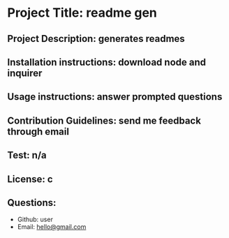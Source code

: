 # Project Title: readme gen
  ## Project Description: generates readmes
  ## Installation instructions: download node and inquirer 
  ## Usage instructions: answer prompted questions
  ## Contribution Guidelines: send me feedback through email
  ## Test: n/a
  ## License: c
  ## Questions:
  - Github: user
  - Email: hello@gmail.com


  